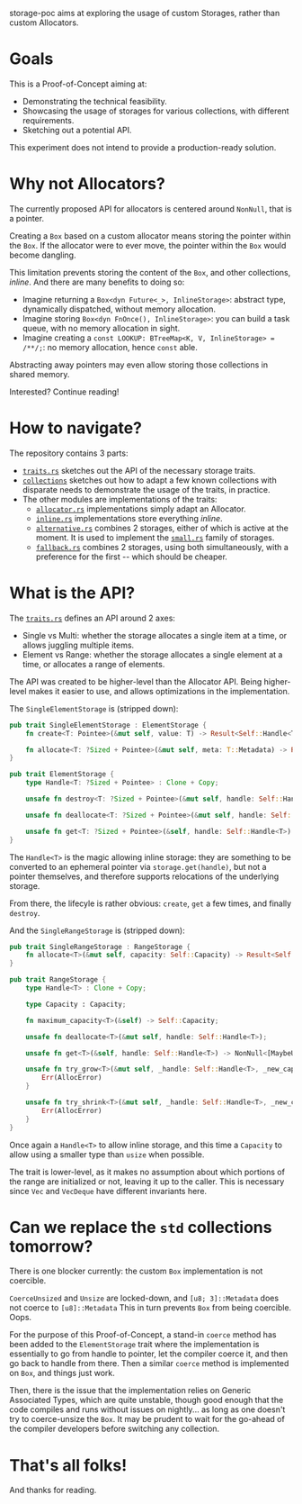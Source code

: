 storage-poc aims at exploring the usage of custom Storages, rather than custom Allocators.

#   Goals

This is a Proof-of-Concept aiming at:

-   Demonstrating the technical feasibility.
-   Showcasing the usage of storages for various collections, with different requirements.
-   Sketching out a potential API.

This experiment does not intend to provide a production-ready solution.


#   Why not Allocators?

The currently proposed API for allocators is centered around `NonNull`, that is a pointer.

Creating a `Box` based on a custom allocator means storing the pointer within the `Box`. If the allocator were to ever
move, the pointer within the `Box` would become dangling.

This limitation prevents storing the content of the `Box`, and other collections, _inline_. And there are many benefits
to doing so:

-   Imagine returning a `Box<dyn Future<_>, InlineStorage>`: abstract type, dynamically dispatched, without memory
    allocation.
-   Imagine storing `Box<dyn FnOnce(), InlineStorage>`: you can build a task queue, with no memory allocation in sight.
-   Imagine creating a `const LOOKUP: BTreeMap<K, V, InlineStorage> = /**/;`: no memory allocation, hence `const` able.

Abstracting away pointers may even allow storing those collections in shared memory.

Interested? Continue reading!


#   How to navigate?

The repository contains 3 parts:

-   [`traits.rs`](src/traits.rs) sketches out the API of the necessary storage traits.
-   [`collections`](src/collections) sketches out how to adapt a few known collections with disparate needs to
    demonstrate the usage of the traits, in practice.
-   The other modules are implementations of the traits:
    -   [`allocator.rs`](src/allocator.rs) implementations simply adapt an Allocator.
    -   [`inline.rs`](src/inline.rs) implementations store everything _inline_.
    -   [`alternative.rs`](src/alternative.rs) combines 2 storages, either of which is active at the moment. It is used
        to implement the [`small.rs`](src/small.rs) family of storages.
    -   [`fallback.rs`](src/fallback.rs) combines 2 storages, using both simultaneously, with a preference for the
        first -- which should be cheaper.


#   What is the API?

The [`traits.rs`](src/traits.rs) defines an API around 2 axes:

-   Single vs Multi: whether the storage allocates a single item at a time, or allows juggling multiple items.
-   Element vs Range: whether the storage allocates a single element at a time, or allocates a range of elements.

The API was created to be higher-level than the Allocator API. Being higher-level makes it easier to use, and allows
optimizations in the implementation.

The `SingleElementStorage` is (stripped down):

```rust
pub trait SingleElementStorage : ElementStorage {
    fn create<T: Pointee>(&mut self, value: T) -> Result<Self::Handle<T>, T>;

    fn allocate<T: ?Sized + Pointee>(&mut self, meta: T::Metadata) -> Result<Self::Handle<T>, AllocError>;
}

pub trait ElementStorage {
    type Handle<T: ?Sized + Pointee> : Clone + Copy;

    unsafe fn destroy<T: ?Sized + Pointee>(&mut self, handle: Self::Handle<T>);

    unsafe fn deallocate<T: ?Sized + Pointee>(&mut self, handle: Self::Handle<T>);

    unsafe fn get<T: ?Sized + Pointee>(&self, handle: Self::Handle<T>) -> NonNull<T>;
}
```

The `Handle<T>` is the magic allowing inline storage: they are something to be converted to an ephemeral pointer via
`storage.get(handle)`, but not a pointer themselves, and therefore supports relocations of the underlying storage.

From there, the lifecyle is rather obvious: `create`, `get` a few times, and finally `destroy`.

And the `SingleRangeStorage` is (stripped down):

```rust
pub trait SingleRangeStorage : RangeStorage {
    fn allocate<T>(&mut self, capacity: Self::Capacity) -> Result<Self::Handle<T>, AllocError>;
}

pub trait RangeStorage {
    type Handle<T> : Clone + Copy;

    type Capacity : Capacity;

    fn maximum_capacity<T>(&self) -> Self::Capacity;

    unsafe fn deallocate<T>(&mut self, handle: Self::Handle<T>);

    unsafe fn get<T>(&self, handle: Self::Handle<T>) -> NonNull<[MaybeUninit<T>]>;

    unsafe fn try_grow<T>(&mut self, _handle: Self::Handle<T>, _new_capacity: Self::Capacity) -> Result<Self::Handle<T>, AllocError> {
        Err(AllocError)
    }

    unsafe fn try_shrink<T>(&mut self, _handle: Self::Handle<T>, _new_capacity: Self::Capacity) -> Result<Self::Handle<T>, AllocError> {
        Err(AllocError)
    }
}
```

Once again a `Handle<T>` to allow inline storage, and this time a `Capacity` to allow using a smaller type than `usize`
when possible.

The trait is lower-level, as it makes no assumption about which portions of the range are initialized or not, leaving
it up to the caller. This is necessary since `Vec` and `VecDeque` have different invariants here.


#   Can we replace the `std` collections tomorrow?

There is one blocker currently: the custom `Box` implementation is not coercible.

`CoerceUnsized` and `Unsize` are locked-down, and `[u8; 3]::Metadata` does not coerce to `[u8]::Metadata` This in turn
prevents `Box` from being coercible. Oops.

For the purpose of this Proof-of-Concept, a stand-in `coerce` method has been added to the `ElementStorage` trait where
the implementation is essentially to go from handle to pointer, let the compiler coerce it, and then go back to handle
from there. Then a similar `coerce` method is implemented on `Box`, and things just work.

Then, there is the issue that the implementation relies on Generic Associated Types, which are quite unstable, though
good enough that the code compiles and runs without issues on nightly... as long as one doesn't try to coerce-unsize
the `Box`. It may be prudent to wait for the go-ahead of the compiler developers before switching any collection.


#   That's all folks!

And thanks for reading.
